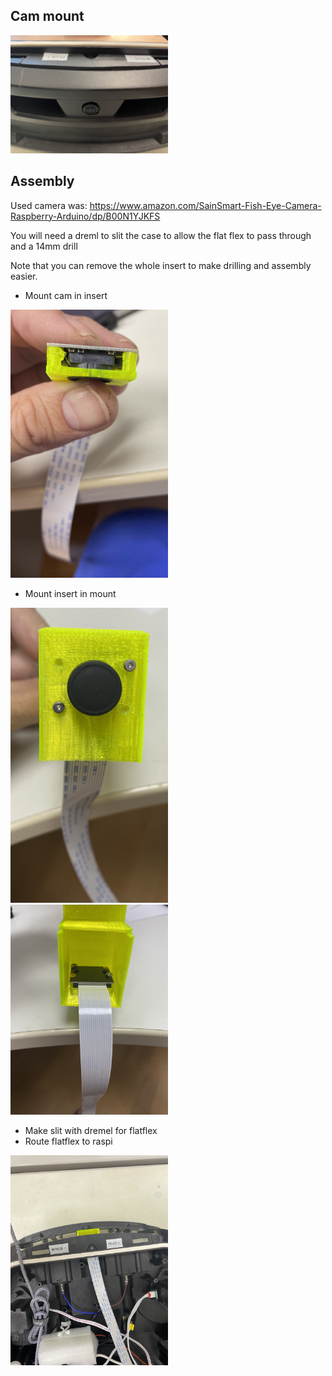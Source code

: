 ## Cam mount

<img src="cam_mounted.jpg" width="50%">

## Assembly

Used camera was: https://www.amazon.com/SainSmart-Fish-Eye-Camera-Raspberry-Arduino/dp/B00N1YJKFS

You will need a dreml to slit the case to allow the flat flex to pass through and a 14mm drill

Note that you can remove the whole insert to make drilling and assembly easier.

* Mount cam in insert

<img src="cam_insert.jpg" width="50%">

* Mount insert in mount

<img src="cam_insert_and_mount2.jpg" width="50%">
<img src="cam_insert_and_mount1.jpg" width="50%">

* Make slit with dremel for flatflex
* Route flatflex to raspi

<img src="cam_cable_routing.jpg" width="50%">

